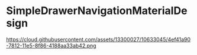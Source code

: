 # SimpleDrawerNavigationMaterialDesign
https://cloud.githubusercontent.com/assets/13300027/10633045/4ef41a90-7812-11e5-8f86-4188aa33ab42.png
